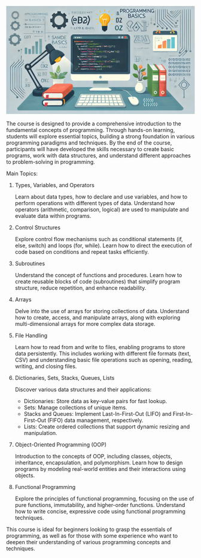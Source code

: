 ![](prg-basics.webp)

The course is designed to provide a comprehensive introduction to the fundamental concepts of programming. Through hands-on learning, students will explore essential topics, building a strong foundation in various programming paradigms and techniques. By the end of the course, participants will have developed the skills necessary to create basic programs, work with data structures, and understand different approaches to problem-solving in programming.

Main Topics:

1. Types, Variables, and Operators

    Learn about data types, how to declare and use variables, and how to perform operations with different types of data. Understand how operators (arithmetic, comparison, logical) are used to manipulate and evaluate data within programs.

1. Control Structures

    Explore control flow mechanisms such as conditional statements (if, else, switch) and loops (for, while). Learn how to direct the execution of code based on conditions and repeat tasks efficiently.

1. Subroutines

    Understand the concept of functions and procedures. Learn how to create reusable blocks of code (subroutines) that simplify program structure, reduce repetition, and enhance readability.

1. Arrays

    Delve into the use of arrays for storing collections of data. Understand how to create, access, and manipulate arrays, along with exploring multi-dimensional arrays for more complex data storage.

1. File Handling

    Learn how to read from and write to files, enabling programs to store data persistently. This includes working with different file formats (text, CSV) and understanding basic file operations such as opening, reading, writing, and closing files.

1. Dictionaries, Sets, Stacks, Queues, Lists

    Discover various data structures and their applications:

    * Dictionaries: Store data as key-value pairs for fast lookup.
    * Sets: Manage collections of unique items.
    * Stacks and Queues: Implement Last-In-First-Out (LIFO) and First-In-First-Out (FIFO) data management, respectively.
    * Lists: Create ordered collections that support dynamic resizing and manipulation.

1. Object-Oriented Programming (OOP)

    Introduction to the concepts of OOP, including classes, objects, inheritance, encapsulation, and polymorphism. Learn how to design programs by modeling real-world entities and their interactions using objects.

1. Functional Programming

    Explore the principles of functional programming, focusing on the use of pure functions, immutability, and higher-order functions. Understand how to write concise, expressive code using functional programming techniques.

This course is ideal for beginners looking to grasp the essentials of programming, as well as for those with some experience who want to deepen their understanding of various programming concepts and techniques.